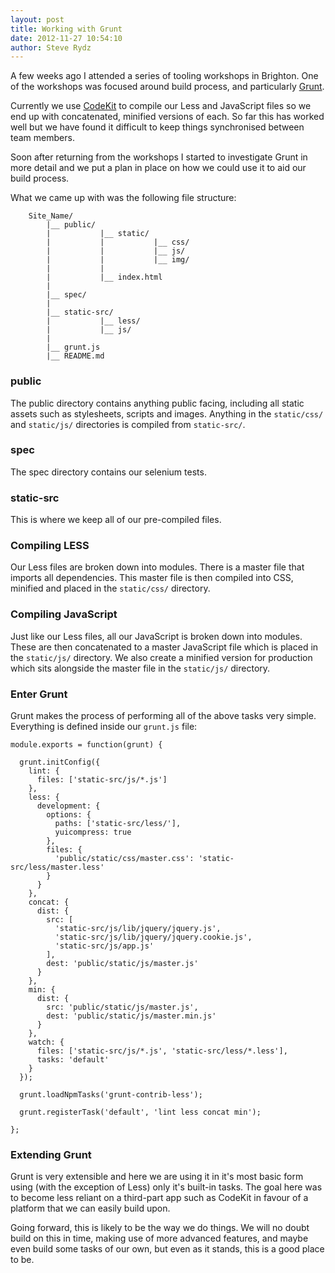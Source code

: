 ```yaml
---
layout: post
title: Working with Grunt
date: 2012-11-27 10:54:10
author: Steve Rydz
---
```


A few weeks ago I attended a series of tooling workshops in Brighton. One of the workshops was focused around build process, and particularly [Grunt](http://gruntjs.com).

Currently we use [CodeKit](http://incident57.com/codekit/) to compile our Less and JavaScript files so we end up with concatenated, minified versions of each. So far this has worked well but we have found it difficult to keep things synchronised between team members.

Soon after returning from the workshops I started to investigate Grunt in more detail and we put a plan in place on how we could use it to aid our build process.

What we came up with was the following file structure:

		Site_Name/
			|__ public/
			|			|__ static/
			|			|			|__ css/
			|		  	|			|__ js/
			|			|			|__ img/
			|			|
			|			|__ index.html
			|
			|__ spec/
			|
			|__ static-src/
			|			|__ less/
			|			|__ js/
			|
			|__ grunt.js
			|__ README.md

### public
The public directory contains anything public facing, including all static assets such as stylesheets, scripts and images. Anything in the <code>static/css/</code> and <code>static/js/</code> directories is compiled from <code>static-src/</code>.

### spec
The spec directory contains our selenium tests.

### static-src
This is where we keep all of our pre-compiled files. 

### Compiling LESS
Our Less files are broken down into modules. There is a master file that imports all dependencies. This master file is then compiled into CSS, minified and placed in the <code>static/css/</code> directory.

### Compiling JavaScript
Just like our Less files, all our JavaScript is broken down into modules. These are then concatenated to a master JavaScript file which is placed in the <code>static/js/</code> directory. We also create a minified version for production which sits alongside the master file in the <code>static/js/</code> directory.

### Enter Grunt
Grunt makes the process of performing all of the above tasks very simple. Everything is defined inside our <code>grunt.js</code> file:

    module.exports = function(grunt) {

      grunt.initConfig({
        lint: {
          files: ['static-src/js/*.js']
        },
        less: {
          development: {
            options: {
              paths: ['static-src/less/'],
              yuicompress: true
            },
            files: {
              'public/static/css/master.css': 'static-src/less/master.less'
            }
          }
        },
        concat: {
          dist: {
            src: [
              'static-src/js/lib/jquery/jquery.js',
              'static-src/js/lib/jquery/jquery.cookie.js',
              'static-src/js/app.js'
            ],
            dest: 'public/static/js/master.js'
          }
        },
        min: {
          dist: {
            src: 'public/static/js/master.js',
            dest: 'public/static/js/master.min.js'
          }
        },
        watch: {
          files: ['static-src/js/*.js', 'static-src/less/*.less'],
          tasks: 'default'
        }
      });

      grunt.loadNpmTasks('grunt-contrib-less');
      
      grunt.registerTask('default', 'lint less concat min');

    };

### Extending Grunt
Grunt is very extensible and here we are using it in it's most basic form using (with the exception of Less) only it's built-in tasks. The goal here was to become less reliant on a third-part app such as CodeKit in favour of a platform that we can easily build upon.

Going forward, this is likely to be the way we do things. We will no doubt build on this in time, making use of more advanced features, and maybe even build some tasks of our own, but even as it stands, this is a good place to be.

